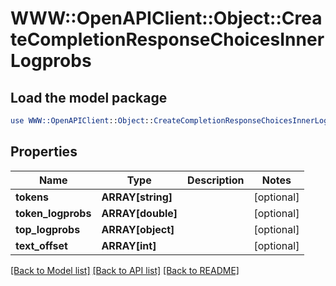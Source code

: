 # WWW::OpenAPIClient::Object::CreateCompletionResponseChoicesInnerLogprobs

## Load the model package
```perl
use WWW::OpenAPIClient::Object::CreateCompletionResponseChoicesInnerLogprobs;
```

## Properties
Name | Type | Description | Notes
------------ | ------------- | ------------- | -------------
**tokens** | **ARRAY[string]** |  | [optional] 
**token_logprobs** | **ARRAY[double]** |  | [optional] 
**top_logprobs** | **ARRAY[object]** |  | [optional] 
**text_offset** | **ARRAY[int]** |  | [optional] 

[[Back to Model list]](../README.md#documentation-for-models) [[Back to API list]](../README.md#documentation-for-api-endpoints) [[Back to README]](../README.md)


